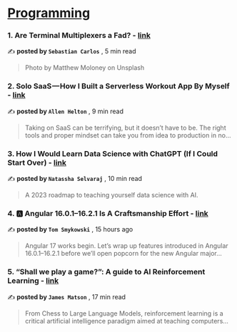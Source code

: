 
<h1><a href=https://medium.com/tag/programming/recommended target="_blank" rel="noopener noreferrer">Programming</a></h1>
<h3>1. Are Terminal Multiplexers a Fad? - <a href=https://medium.com/@sebastiancarlos/are-terminal-multiplexers-a-fad-8678c01baedf?source=tag_recommended_feed---------0-84----------programming----------be5604fd_392d_4240_9b03_ca4fa2a83d99------- target="_blank" rel="noopener noreferrer">link</a></h3>

✍️ **posted by `Sebastian Carlos`** <date> , 5 min read</date>

<blockquote>Photo by Matthew Moloney on Unsplash</blockquote>

<h3>2. Solo SaaS — How I Built a Serverless Workout App By Myself - <a href=https://medium.com/better-programming/solo-saas-how-i-built-a-serverless-workout-app-by-myself-f8d317b9e046?source=tag_recommended_feed---------1-107----------programming----------be5604fd_392d_4240_9b03_ca4fa2a83d99------- target="_blank" rel="noopener noreferrer">link</a></h3>

✍️ **posted by `Allen Helton`** <date> , 9 min read</date>

<blockquote>Taking on SaaS can be terrifying, but it doesn’t have to be. The right tools and proper mindset can take you from idea to production in no…</blockquote>

<h3>3. How I Would Learn Data Science with ChatGPT (If I Could Start Over) - <a href=https://medium.com/towards-data-science/how-i-would-learn-data-science-with-chatgpt-if-i-could-start-over-8e1f6ae4bb80?source=tag_recommended_feed---------2-85----------programming----------be5604fd_392d_4240_9b03_ca4fa2a83d99------- target="_blank" rel="noopener noreferrer">link</a></h3>

✍️ **posted by `Natassha Selvaraj`** <date> , 10 min read</date>

<blockquote>A 2023 roadmap to teaching yourself data science with AI.</blockquote>

<h3>4. 🅰️ Angular 16.0.1–16.2.1 Is A Craftsmanship Effort - <a href=https://medium.com/@tomaszs2/️-angular-16-0-1-16-2-1-is-a-craftsmanship-effort-337cf1435567?source=tag_recommended_feed---------3-84----------programming----------be5604fd_392d_4240_9b03_ca4fa2a83d99------- target="_blank" rel="noopener noreferrer">link</a></h3>

✍️ **posted by `Tom Smykowski`** <date> , 15 hours ago</date>

<blockquote>Angular 17 works begin. Let’s wrap up features introduced in Angular 16.0.1–16.2.1 before we’ll open popcorn for the new Angular major…</blockquote>

<h3>5. “Shall we play a game?”: A guide to AI Reinforcement Learning - <a href=https://medium.com/better-programming/shall-we-play-a-game-a7c93963b442?source=tag_recommended_feed---------4-107----------programming----------be5604fd_392d_4240_9b03_ca4fa2a83d99------- target="_blank" rel="noopener noreferrer">link</a></h3>

✍️ **posted by `James Matson`** <date> , 17 min read</date>

<blockquote>From Chess to Large Language Models, reinforcement learning is a critical artificial intelligence paradigm aimed at teaching computers…</blockquote>


